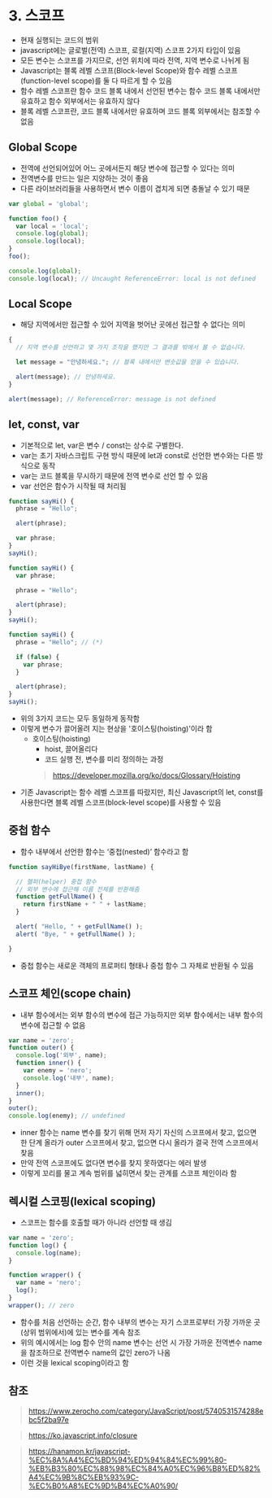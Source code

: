 # 3. 스코프

- 현재 실행되는 코드의 범위
- javascript에는 글로벌(전역) 스코프, 로컬(지역) 스코프 2가지 타입이 있음
- 모든 변수는 스코프를 가지므로, 선언 위치에 따라 전역, 지역 변수로 나뉘게 됨
- Javascript는 블록 레벨 스코프(Block-level Scope)와 함수 레벨 스코프(function-level scope)를 둘 다 따르게 할 수 있음 
- 함수 레벨 스코프란 함수 코드 블록 내에서 선언된 변수는 함수 코드 블록 내에서만 유효하고 함수 외부에서는 유효하지 않다
- 블록 레벨 스코프란, 코드 블록 내에서만 유효하며 코드 블록 외부에서는 참조할 수 없음

## Global Scope
- 전역에 선언되어있어 어느 곳에서든지 해당 변수에 접근할 수 있다는 의미
- 전역변수를 만드는 일은 지양하는 것이 좋음
- 다른 라이브러리들을 사용하면서 변수 이름이 겹치게 되면 충돌날 수 있기 때문
```javascript
var global = 'global';

function foo() {
  var local = 'local';
  console.log(global);
  console.log(local);
}
foo();

console.log(global);
console.log(local); // Uncaught ReferenceError: local is not defined
```

## Local Scope
- 해당 지역에서만 접근할 수 있어 지역을 벗어난 곳에선 접근할 수 없다는 의미
```javascript
{
  // 지역 변수를 선언하고 몇 가지 조작을 했지만 그 결과를 밖에서 볼 수 없습니다.

  let message = "안녕하세요."; // 블록 내에서만 변숫값을 얻을 수 있습니다.

  alert(message); // 안녕하세요.
}

alert(message); // ReferenceError: message is not defined
```

## let, const, var
- 기본적으로 let, var은 변수 / const는 상수로 구별한다.
- var는 초기 자바스크립트 구현 방식 때문에 let과 const로 선언한 변수와는 다른 방식으로 동작
- var는 코드 블록을 무시하기 때문에 전역 변수로 선언 할 수 있음
- var 선언은 함수가 시작될 때 처리됨
```javascript
function sayHi() {
  phrase = "Hello";

  alert(phrase);

  var phrase;
}
sayHi();
```
```javascript
function sayHi() {
  var phrase;

  phrase = "Hello";

  alert(phrase);
}
sayHi();
```
```javascript
function sayHi() {
  phrase = "Hello"; // (*)

  if (false) {
    var phrase;
  }

  alert(phrase);
}
sayHi();
```
- 위의 3가지 코드는 모두 동일하게 동작함
- 이렇게 변수가 끌어올려 지는 현상을 '호이스팅(hoisting)'이라 함
  - 호이스팅(hoisting)
     - hoist, 끌어올리다
     - 코드 실행 전, 변수를 미리 정의하는 과정
     > https://developer.mozilla.org/ko/docs/Glossary/Hoisting
- 기존 Javascript는 함수 레벨 스코프를 따랐지만, 최신 Javascript의 let, const를 사용한다면 블록 레벨 스코프(block-level scope)를 사용할 수 있음

## 중첩 함수
- 함수 내부에서 선언한 함수는 ‘중첩(nested)’ 함수라고 함
```javascript
function sayHiBye(firstName, lastName) {

  // 헬퍼(helper) 중첩 함수
  // 외부 변수에 접근해 이름 전체를 반환해줌
  function getFullName() {
    return firstName + " " + lastName;
  }

  alert( "Hello, " + getFullName() );
  alert( "Bye, " + getFullName() );

}
```
- 중첩 함수는 새로운 객체의 프로퍼티 형태나 중첩 함수 그 자체로 반환될 수 있음

## 스코프 체인(scope chain)
- 내부 함수에서는 외부 함수의 변수에 접근 가능하지만 외부 함수에서는 내부 함수의 변수에 접근할 수 없음
```javascript
var name = 'zero';
function outer() {
  console.log('외부', name);
  function inner() {
    var enemy = 'nero';
    console.log('내부', name);
  }
  inner();
}
outer();
console.log(enemy); // undefined
```
- inner 함수는 name 변수를 찾기 위해 먼저 자기 자신의 스코프에서 찾고, 없으면 한 단계 올라가 outer 스코프에서 찾고, 없으면 다시 올라가 결국 전역 스코프에서 찾음
- 만약 전역 스코프에도 없다면 변수를 찾지 못하였다는 에러 발생
- 이렇게 꼬리를 물고 계속 범위를 넓히면서 찾는 관계를 스코프 체인이라 함

## 렉시컬 스코핑(lexical scoping)
- 스코프는 함수를 호출할 때가 아니라 선언할 때 생김
```javascript
var name = 'zero';
function log() {
  console.log(name);
}

function wrapper() {
  var name = 'nero';
  log();
}
wrapper(); // zero
```
- 함수를 처음 선언하는 순간, 함수 내부의 변수는 자기 스코프로부터 가장 가까운 곳(상위 범위에서)에 있는 변수를 계속 참조
- 위의 예시에서는 log 함수 안의 name 변수는 선언 시 가장 가까운 전역변수 name을 참조하므로 전역변수 name의 값인 zero가 나옴
- 이런 것을 lexical scoping이라고 함


## 참조
> https://www.zerocho.com/category/JavaScript/post/5740531574288ebc5f2ba97e

> https://ko.javascript.info/closure

> https://hanamon.kr/javascript-%EC%8A%A4%EC%BD%94%ED%94%84%EC%99%80-%EB%B3%80%EC%88%98%EC%84%A0%EC%96%B8%ED%82%A4%EC%9B%8C%EB%93%9C-%EC%B0%A8%EC%9D%B4%EC%A0%90/